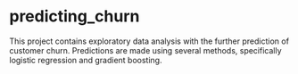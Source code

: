 # predicting_churn
This project contains exploratory data analysis with the further prediction of customer churn. Predictions are made using several methods, specifically logistic regression and
gradient boosting. 
